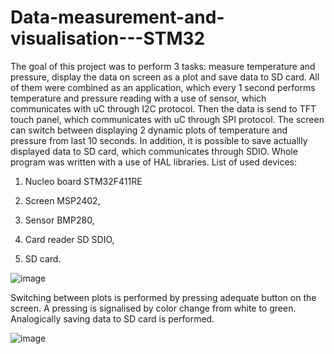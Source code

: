 # Data-measurement-and-visualisation---STM32
The goal of this project was to perform 3 tasks: measure temperature and pressure, display the data on screen as a plot and save data to SD card. All of them were combined as an application, which every 1 second performs temperature and pressure reading with a use of sensor, which communicates with uC through I2C protocol. Then the data is send to TFT touch panel, which communicates with uC through SPI protocol. The screen can switch between displaying 2 dynamic plots of temperature and pressure from last 10 seconds. In addition, it is possible to save actuallly displayed data to SD card, which communicates through SDIO. Whole program was written with a use of HAL libraries.
List of used devices:

1) Nucleo board STM32F411RE

2) Screen MSP2402,

3) Sensor BMP280,

4) Card reader SD SDIO,

5) SD card.

![image](https://github.com/Mefiu1000/Projekt-STM32/assets/68904952/7f0fd44b-8888-48a6-bc05-3abc4172c4db)

Switching between plots is performed by pressing adequate button on the screen. A pressing  is signalised by color change from white to green. Analogically saving data to SD card is performed.

![image](https://github.com/Mefiu1000/Projekt-STM32/assets/68904952/2b3a2092-716d-4284-8930-164550221360)
